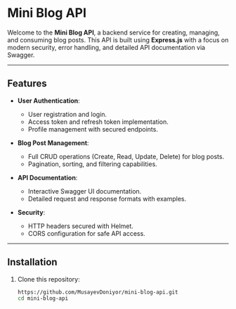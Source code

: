 # Mini Blog API

Welcome to the **Mini Blog API**, a backend service for creating, managing, and consuming blog posts. This API is built using **Express.js** with a focus on modern security, error handling, and detailed API documentation via Swagger.

---

## Features

- **User Authentication**:
  - User registration and login.
  - Access token and refresh token implementation.
  - Profile management with secured endpoints.

- **Blog Post Management**:
  - Full CRUD operations (Create, Read, Update, Delete) for blog posts.
  - Pagination, sorting, and filtering capabilities.

- **API Documentation**:
  - Interactive Swagger UI documentation.
  - Detailed request and response formats with examples.

- **Security**:
  - HTTP headers secured with Helmet.
  - CORS configuration for safe API access.

---

## Installation

1. Clone this repository:
   ```bash
   https://github.com/MusayevDoniyor/mini-blog-api.git
   cd mini-blog-api
